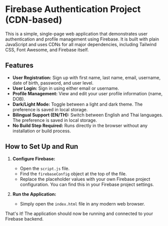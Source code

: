 # Firebase Authentication Project (CDN-based)

This is a simple, single-page web application that demonstrates user authentication and profile management using Firebase. It is built with plain JavaScript and uses CDNs for all major dependencies, including Tailwind CSS, Font Awesome, and Firebase itself.

## Features

- **User Registration:** Sign up with first name, last name, email, username, date of birth, password, and user level.
- **User Login:** Sign in using either email or username.
- **Profile Management:** View and edit your user profile information (name, DOB).
- **Dark/Light Mode:** Toggle between a light and dark theme. The preference is saved in local storage.
- **Bilingual Support (EN/TH):** Switch between English and Thai languages. The preference is saved in local storage.
- **No Build Step Required:** Runs directly in the browser without any installation or build process.

## How to Set Up and Run

1.  **Configure Firebase:**
    - Open the `script.js` file.
    - Find the `firebaseConfig` object at the top of the file.
    - Replace the placeholder values with your own Firebase project configuration. You can find this in your Firebase project settings.

2.  **Run the Application:**
    - Simply open the `index.html` file in any modern web browser.

That's it! The application should now be running and connected to your Firebase backend.
